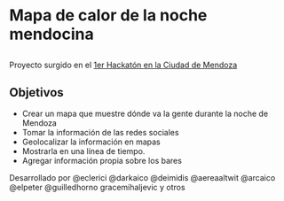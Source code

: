 # Mapa de calor de la noche mendocina

##
Proyecto surgido en el [1er Hackatón en la Ciudad de Mendoza]( http://hackatonmza.com.ar/)

## Objetivos

+ Crear un mapa que muestre dónde va la gente durante la noche de Mendoza
+ Tomar la información de las redes sociales
+ Geolocalizar la información en mapas
+ Mostrarla en una línea de tiempo.
+ Agregar información propia sobre los bares

Desarrollado por @eclerici @darkaico @deimidis @aereaaltwit @arcaico @elpeter @guilledhorno gracemihaljevic y otros
